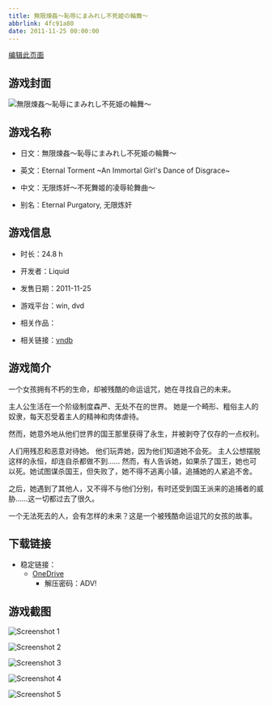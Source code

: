 ```yaml
---
title: 無限煉姦～恥辱にまみれし不死姫の輪舞～
abbrlink: 4fc91a80
date: 2011-11-25 00:00:00
---
```

[编辑此页面](https://github.com/ACG-3/ADV3-source/blob/main/source/_posts/games/%E7%84%A1%E9%99%90%E7%85%89%E5%A7%A6%EF%BD%9E%E6%81%A5%E8%BE%B1%E3%81%AB%E3%81%BE%E3%81%BF%E3%82%8C%E3%81%97%E4%B8%8D%E6%AD%BB%E5%A7%AB%E3%81%AE%E8%BC%AA%E8%88%9E%EF%BD%9E.md)

## 游戏封面

![無限煉姦～恥辱にまみれし不死姫の輪舞～](https://pan.timero.xyz/d/onedrive/img_lib_001/%E7%84%A1%E9%99%90%E7%85%89%E5%A7%A6%EF%BD%9E%E6%81%A5%E8%BE%B1%E3%81%AB%E3%81%BE%E3%81%BF%E3%82%8C%E3%81%97%E4%B8%8D%E6%AD%BB%E5%A7%AB%E3%81%AE%E8%BC%AA%E8%88%9E%EF%BD%9E_cover.avif)


## 游戏名称

- 日文：無限煉姦～恥辱にまみれし不死姫の輪舞～
- 英文：Eternal Torment ~An Immortal Girl's Dance of Disgrace~
- 中文：无限炼奸～不死舞姬的凌辱轮舞曲～

- 别名：Eternal Purgatory, 无限炼奸


## 游戏信息

- 时长：24.8 h
- 开发者：Liquid
- 发售日期：2011-11-25
- 游戏平台：win, dvd
- 相关作品：

- 相关链接：[vndb](https://vndb.org/v8311)


## 游戏简介

一个女孩拥有不朽的生命，却被残酷的命运诅咒，她在寻找自己的未来。

主人公生活在一个阶级制度森严、无处不在的世界。
她是一个畸形、粗俗主人的奴隶，每天忍受着主人的精神和肉体虐待。

然而，她意外地从他们世界的国王那里获得了永生，并被剥夺了仅存的一点权利。

人们用残忍和恶意对待她。
他们玩弄她，因为他们知道她不会死。
主人公想摆脱这样的永恒，却连自杀都做不到......
然而，有人告诉她，如果杀了国王，她也可以死。她试图谋杀国王，但失败了，她不得不逃离小镇，追捕她的人紧追不舍。

之后，她遇到了其他人，又不得不与他们分别，有时还受到国王派来的追捕者的威胁......这一切都过去了很久。

一个无法死去的人，会有怎样的未来？这是一个被残酷命运诅咒的女孩的故事。




## 下载链接

- 稳定链接：
    - [OneDrive](https://pan.timero.xyz/onedrive/adv_lib_001/%E7%84%A1%E9%99%90%E7%85%89%E5%A7%A6%EF%BD%9E%E6%81%A5%E8%BE%B1%E3%81%AB%E3%81%BE%E3%81%BF%E3%82%8C%E3%81%97%E4%B8%8D%E6%AD%BB%E5%A7%AB%E3%81%AE%E8%BC%AA%E8%88%9E%EF%BD%9E)
        - 解压密码：ADV!



## 游戏截图


![Screenshot 1](https://pan.timero.xyz/d/onedrive/img_lib_001/%E7%84%A1%E9%99%90%E7%85%89%E5%A7%A6%EF%BD%9E%E6%81%A5%E8%BE%B1%E3%81%AB%E3%81%BE%E3%81%BF%E3%82%8C%E3%81%97%E4%B8%8D%E6%AD%BB%E5%A7%AB%E3%81%AE%E8%BC%AA%E8%88%9E%EF%BD%9E_Screenshot_1.avif)

![Screenshot 2](https://pan.timero.xyz/d/onedrive/img_lib_001/%E7%84%A1%E9%99%90%E7%85%89%E5%A7%A6%EF%BD%9E%E6%81%A5%E8%BE%B1%E3%81%AB%E3%81%BE%E3%81%BF%E3%82%8C%E3%81%97%E4%B8%8D%E6%AD%BB%E5%A7%AB%E3%81%AE%E8%BC%AA%E8%88%9E%EF%BD%9E_Screenshot_2.avif)

![Screenshot 3](https://pan.timero.xyz/d/onedrive/img_lib_001/%E7%84%A1%E9%99%90%E7%85%89%E5%A7%A6%EF%BD%9E%E6%81%A5%E8%BE%B1%E3%81%AB%E3%81%BE%E3%81%BF%E3%82%8C%E3%81%97%E4%B8%8D%E6%AD%BB%E5%A7%AB%E3%81%AE%E8%BC%AA%E8%88%9E%EF%BD%9E_Screenshot_3.avif)

![Screenshot 4](https://pan.timero.xyz/d/onedrive/img_lib_001/%E7%84%A1%E9%99%90%E7%85%89%E5%A7%A6%EF%BD%9E%E6%81%A5%E8%BE%B1%E3%81%AB%E3%81%BE%E3%81%BF%E3%82%8C%E3%81%97%E4%B8%8D%E6%AD%BB%E5%A7%AB%E3%81%AE%E8%BC%AA%E8%88%9E%EF%BD%9E_Screenshot_4.avif)

![Screenshot 5](https://pan.timero.xyz/d/onedrive/img_lib_001/%E7%84%A1%E9%99%90%E7%85%89%E5%A7%A6%EF%BD%9E%E6%81%A5%E8%BE%B1%E3%81%AB%E3%81%BE%E3%81%BF%E3%82%8C%E3%81%97%E4%B8%8D%E6%AD%BB%E5%A7%AB%E3%81%AE%E8%BC%AA%E8%88%9E%EF%BD%9E_Screenshot_5.avif)

